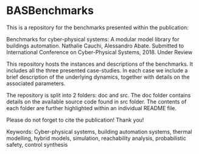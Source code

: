 # BASBenchmarks

This is a repository for the benchmarks presented within the publication:

Benchmarks for cyber-physical systems: A modular model library for buildings automation. Nathalie Cauchi, Alessandro Abate.
Submitted to International Conference on Cyber-Physical Systems, 2018. Under Review

This repository hosts the instances and descriptions of the benchmarks. It includes all the three presented case-studies. In each case we include a brief description of the underlying dynamics, together with details on the associated parameters.

The repository is split into 2 folders: doc and src. The doc folder contains details on the available source code found in src folder. The contents of each folder are further highlighted within an individual README file.

Please do not forget to cite the publication! Thank you!

Keywords: Cyber-physical systems, building automation systems, thermal modelling, hybrid models, simulation, reachability analysis, probabilistic safety, control synthesis
